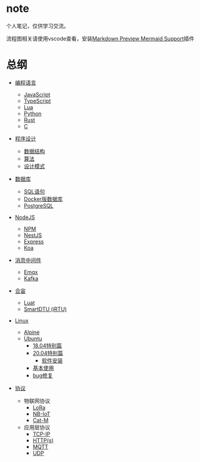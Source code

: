 # note
个人笔记，仅供学习交流。

流程图相关请使用vscode查看，安装[Markdown Preview Mermaid Support](https://github.com/mjbvz/vscode-markdown-mermaid)插件

# 总纲
- [编程语言](编程语言/README.md)
    - [JavaScript](编程语言/JavaScript/README.md)
    - [TypeScript](编程语言/TypeScript/README.md)
    - [Lua](编程语言/Lua/README.md)
    - [Python](编程语言/Python/README.md)
    - [Rust](编程语言/Rust/README.md)
    - [C](编程语言/C/README.md)

- [程序设计](程序设计/README.md)
    - [数据结构](程序设计/数据结构/README.md)
    - [算法](程序设计/算法/README.md)
    - [设计模式](程序设计/设计模式/README.md)

- [数据库](数据库/README.md)
    - [SQL语句](数据库/SQL/README.md)
    - [Docker版数据库](数据库/Docker/README.md)
    - [PostgreSQL](数据库/PostgreSQL/README.md)

- [NodeJS](NodeJS/README.md)
    - [NPM](NodeJS/NPM/README.md)
    - [NestJS](NodeJS/NestJS/README.md)
    - [Express](NodeJS/Express/README.md)
    - [Koa](NodeJS/Koa/README.md)

- [消息中间件](消息中间件/README.md)
    - [Emqx](消息中间件/Emqx/README.md)
    - [Kafka](消息中间件/Kafka/README.md)

- [合宙](合宙/README.md)
    - [Luat](合宙/Luat/README.md)
    - [SmartDTU (iRTU)](合宙/SmartDTU/README.md)

- [Linux](Linux/README.md)
    - [Alpine](Linux/Alpine/README.md)
    - [Ubuntu](Linux/Ubuntu/README.md)
        - [18.04特别篇](Linux/Ubuntu/18.04/README.md)
        - [20.04特别篇](Linux/Ubuntu/20.04/README.md)
            - [软件安装](Linux/Ubuntu/20.04/软件安装/README.md)
        - [基本使用](Linux/Ubuntu/基本使用/README.md)
        - [bug修复](Linux/Ubuntu/bug修复/README.md)


- [协议](协议/README.md)
    - 物联网协议
        - [LoRa](协议/LoRa/README.md)
        - [NB-IoT](协议/NB-IoT/README.md)
        - [Cat-M](协议/Cat-M/README.md)
    - 应用层协议
        - [TCP-IP](协议/TCP-IP/README.md)
        - [HTTP(s)](协议/HTTP(s)/README.md)
        - [MQTT](协议/MQTT/README.md)
        - [UDP](协议/UDP/README.md)